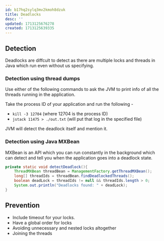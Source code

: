 ```yaml
---
id: b17hq2sylq3mv2kmoh8dzuk
title: Deadlocks
desc: ''
updated: 1713125676278
created: 1713125639335
---
```



## Detection

Deadlocks are diffcult to detect as there are multiple locks and threads in Java which run even without us specifying.

### Detection using thread dumps

Use either of the following commands to ask the JVM to print info of all the threads running in the application.

Take the process ID of your application and run the following -

- `kill -3 12704` (where 12704 is the process ID)
- `jstack 11475 > ./out.txt` (will put that log in the specified file)

JVM will detect the deadlock itself and mention it.

### Detection using Java MXBean

MXBean is an API which you can run constantly in the background which can detect and tell you when the application goes into a deadlock state.

```java
private static void detectDeadlock(){
    ThreadMXBean threadBean = ManagementFactory.getThreadMXBean();
    long[] threadIds = threadBean.findDeadlockedThreads();
    boolean deadLock = threadIds != null && threadIds.length > 0;
    System.out.println("Deadlocks found: " + deadLock);
}
```

## Prevention

- Include timeout for your locks.
- Have a global order for locks
- Avoiding unnecessary and nested locks altogether
- Joining the threads